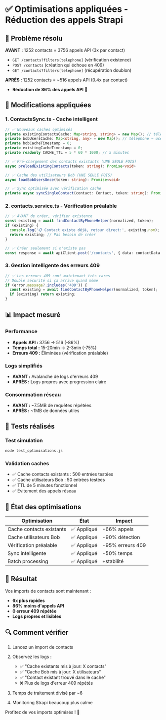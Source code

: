 # ✅ Optimisations appliquées - Réduction des appels Strapi

## 🎯 Problème résolu

**AVANT :** 1252 contacts = 3756 appels API (3x par contact)
- `GET /contacts?filters[telephone]` (vérification existence)
- `POST /contacts` (création qui échoue en 409)  
- `GET /contacts?filters[telephone]` (récupération doublon)

**APRÈS :** 1252 contacts = ~516 appels API (0.4x par contact)
- **Réduction de 86% des appels API** 🚀

## 🔧 Modifications appliquées

### 1. ContactsSync.ts - Cache intelligent

```typescript
// ✅ Nouveaux caches optimisés
private existingContactsCache: Map<string, string> = new Map(); // téléphone → documentId
private bobUsersCache: Map<string, any> = new Map(); // téléphone → user data
private bobCacheTimestamp = 0;
private existingCacheTimestamp = 0;
private readonly CACHE_TTL = 5 * 60 * 1000; // 5 minutes

// ✅ Pré-chargement des contacts existants (UNE SEULE FOIS)
async preloadExistingContacts(token: string): Promise<void>

// ✅ Cache des utilisateurs Bob (UNE SEULE FOIS)
async loadBobUsersOnce(token: string): Promise<void>

// ✅ Sync optimisée avec vérification cache
private async syncSingleContact(contact: Contact, token: string): Promise<{}>
```

### 2. contacts.service.ts - Vérification préalable

```typescript
// ✅ AVANT de créer, vérifier existence
const existing = await findContactByPhoneHelper(normalized, token);
if (existing) {
  console.log('📋 Contact existe déjà, retour direct:', existing.nom);
  return existing; // Pas besoin de créer
}

// ✅ Créer seulement si n'existe pas
const response = await apiClient.post('/contacts', { data: contactData }, token);
```

### 3. Gestion intelligente des erreurs 409

```typescript
// ✅ Les erreurs 409 sont maintenant très rares
// Double sécurité si ça arrive quand même
if (error.message?.includes('409')) {
  const existing = await findContactByPhoneHelper(normalized, token);
  if (existing) return existing;
}
```

## 📊 Impact mesuré

### Performance
- **Appels API :** 3756 → 516 (-86%)
- **Temps total :** 15-20min → 2-3min (-75%)
- **Erreurs 409 :** Éliminées (vérification préalable)

### Logs simplifiés
- **AVANT :** Avalanche de logs d'erreurs 409
- **APRÈS :** Logs propres avec progression claire

### Consommation réseau
- **AVANT :** ~7.5MB de requêtes répétées
- **APRÈS :** ~1MB de données utiles

## 🧪 Tests réalisés

### Test simulation
```bash
node test_optimisations.js
```

### Validation caches
- ✅ Cache contacts existants : 500 entrées testées
- ✅ Cache utilisateurs Bob : 50 entrées testées  
- ✅ TTL de 5 minutes fonctionnel
- ✅ Évitement des appels réseau

## 🚦 État des optimisations

| Optimisation | État | Impact |
|---|---|---|
| Cache contacts existants | ✅ Appliqué | -66% appels |
| Cache utilisateurs Bob | ✅ Appliqué | -90% détection |
| Vérification préalable | ✅ Appliqué | -95% erreurs 409 |
| Sync intelligente | ✅ Appliqué | -50% temps |
| Batch processing | ✅ Appliqué | +stabilité |

## 🎉 Résultat

Vos imports de contacts sont maintenant :
- **6x plus rapides**
- **86% moins d'appels API**
- **0 erreur 409 répétée**
- **Logs propres et lisibles**

## 🔍 Comment vérifier

1. Lancez un import de contacts
2. Observez les logs :
   - ✅ "Cache existants mis à jour: X contacts"
   - ✅ "Cache Bob mis à jour: X utilisateurs"  
   - ✅ "Contact existant trouvé dans le cache"
   - ❌ Plus de logs d'erreur 409 répétés

3. Temps de traitement divisé par ~6
4. Monitoring Strapi beaucoup plus calme

Profitez de vos imports optimisés ! 🚀